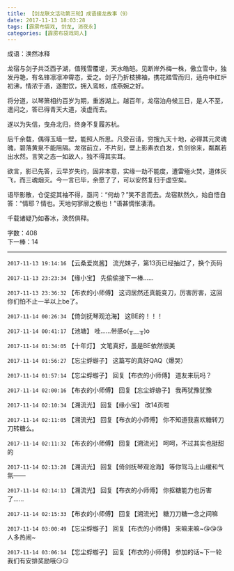 ```yaml
---
title: 【剑龙联文活动第三轮】成语接龙故事（9）
date: 2017-11-13 18:03:28
tags: [霹雳布袋戏, 剑龙, 消夜永]
categories: [霹雳布袋戏同人]
---
```


<p dir="ltr"  >成语：涣然冰释<br /></p> 


<p dir="ltr"  >龙宿与剑子共泛西子湖，值残雪覆堤，天水皓皑。见断岸外梅一株，傲立雪中，独发丹艳，有名锋凛凛冲霄态，爱之。剑子乃折枝拂袖，携花踏雪而归，适舟中红炉初沸，情浓于酒，遂酣饮，拥入鸾帐，成燕婉之好。</p> 
<p dir="ltr"  >将分道，以琴箫相约百岁为期，重游湖上。越百年，龙宿泊舟候三日，是人不至，遣问之，答已得青天大道，凌虚而去。</p> 
<p dir="ltr"  >遂以为失信，曳舟北归，终身不复履苏杭。</p> 
<p dir="ltr"  >后千余载，偶得玉墙一壁，能照人所思。凡受召请，穷搜九天十地，必得其元灵魂魄，碧落黄泉不能阻隔。龙宿前立，不片刻，壁上影素衣白发，负剑徐来，粼粼若出水然。言笑之态一如故人，独不得其实耳。</p> 
<p dir="ltr"  >欲言，影已先答，云早岁失约，固非本意，实缘一劫不能度，遭雷殛火焚，道体灰飞，而三魂烟灭。今一言已毕，余愿了了，可以安然复归于虚空矣。</p> 
<p dir="ltr"  >语毕影散，仓促捉其袖不得，亟问：“何劫？”笑不言而去。龙宿默然久，始自悟自答：“情耶？情也。天地何寥廓之极也！”语甚惆怅凄清。</p> 
<p dir="ltr"  >千载诸疑乃如春冰，涣然俱释。<br /></p> 
<p dir="ltr"  >字数：408<br />下一棒：14</p>

<!-- more -->

---

`2017-11-13 19:14:16` 【云桑爱岚酱】 流光妹子，第13页已经抽过了，换个页码

`2017-11-13 23:23:34` 【缘小宝】 先偷偷接下一棒……

`2017-11-13 23:36:32` 【布衣的小师傅】 这词居然还真能变刀，厉害厉害，这回你们怕不止一半以上be了。

`2017-11-14 00:26:34` 【倚剑抚琴观沧海】 这BE的！！！

`2017-11-14 00:41:17` 【池塘】 哇……带感o(╥﹏╥)o

`2017-11-14 01:34:05` 【十年灯】 文笔真好，虽是BE依然很美

`2017-11-14 01:56:27` 【忘尘蜉蝣子】 这篇写的真好QAQ（爆哭）

`2017-11-14 01:57:14` 【忘尘蜉蝣子】 回复【布衣的小师傅】 道友来玩吗？

`2017-11-14 02:00:16` 【布衣的小师傅】 回复【忘尘蜉蝣子】 我再犹豫犹豫

`2017-11-14 02:10:34` 【溯流光】 回复【缘小宝】 改14页啦

`2017-11-14 02:11:05` 【溯流光】 回复【布衣的小师傅】 你不知道我喜欢糖转刀刀转糖么。

`2017-11-14 02:11:32` 【布衣的小师傅】 回复【溯流光】 呵呵，不过其实也挺甜的

`2017-11-14 02:13:28` 【溯流光】 回复【倚剑抚琴观沧海】 等你驾马上山缓和气氛——

`2017-11-14 02:14:13` 【溯流光】 回复【布衣的小师傅】 你抠糖能力也厉害了……

`2017-11-14 02:15:33` 【布衣的小师傅】 回复【溯流光】 糖刀刀糖一念之间嘛

`2017-11-14 03:00:49` 【忘尘蜉蝣子】 回复【布衣的小师傅】 来嘛来嘛~😘😘😘人多热闹~

`2017-11-14 03:06:14` 【忘尘蜉蝣子】 回复【布衣的小师傅】 参加的话~下一轮我们有安排奖励哦😏😏
